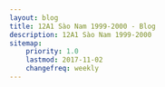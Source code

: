 ```yaml
---
layout: blog
title: 12A1 Sào Nam 1999-2000 - Blog
description: 12A1 Sào Nam 1999-2000
sitemap:
    priority: 1.0
    lastmod: 2017-11-02
    changefreq: weekly
---
```

